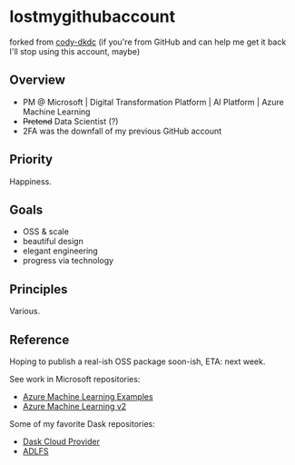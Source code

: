 # lostmygithubaccount

forked from [cody-dkdc](https://github.com/cody-dkdc) (if you're from GitHub and can help me get it back I'll stop using this account, maybe)

## Overview

- PM @ Microsoft | Digital Transformation Platform | AI Platform | Azure Machine Learning
- ~~Pretend~~ Data Scientist (?)
- 2FA was the downfall of my previous GitHub account

## Priority

Happiness.

## Goals

- OSS & scale
- beautiful design
- elegant engineering
- progress via technology

## Principles

Various.

## Reference

Hoping to publish a real-ish OSS package soon-ish, ETA: next week. 

See work in Microsoft repositories:

- [Azure Machine Learning Examples](https://github.com/Azure/azureml-examples)
- [Azure Machine Learning v2](https://github.com/Azure/azureml-v2-preview)

Some of my favorite Dask repositories:

- [Dask Cloud Provider](https://github.com/dask/dask-cloudprovider)
- [ADLFS](https://github.com/dask/adlfs)
